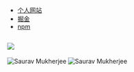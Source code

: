 - [个人网站](http://www.lssl.work)
- [掘金](https://juejin.cn/user/835284566556014)
- [npm](https://www.npmjs.com/~coolcicada)

[![](https://stats.justsong.cn/api/leetcode?username=lcls&cn=true&theme=dark)](https://leetcode.cn/u/lcls/)
-

<td><img src="https://github-readme-stats.vercel.app/api?username=coolCicada&include_all_commits=true&count_private=true&show_icons=true&line_height=20&title_color=7A7ADB&icon_color=2234AE&text_color=D3D3D3&bg_color=0,000000,130F40" alt="Saurav Mukherjee" />
    <td><img src="https://github-readme-stats.vercel.app/api/top-langs?username=coolCicada&show_icons=true&locale=en&layout=compact&title_color=7A7ADB&icon_color=2234AE&text_color=D3D3D3&bg_color=0,000000,130F40" alt="Saurav Mukherjee" /></td>
  </tr>
</table>



